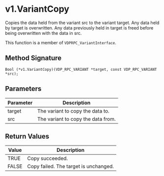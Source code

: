 # v1.VariantCopy

Copies the data held from the variant src to the variant target. Any data held by target is overwritten. Any data previously held in target is freed before being overwritten with the data in src.

This function is a member of `VDPRPC_VariantInterface`.

## Method Signature
```
Bool (*v1.VariantCopy)(VDP_RPC_VARIANT *target, const VDP_RPC_VARIANT *src);
```

## Parameters

| Parameter | Description |
| --------- | ----------- |
| target | The variant to copy the data to. |
| src | The variant to copy the data from. |

## Return Values

| Value | Description |
| ----- | ----------- |
| TRUE | Copy succeeded. |
| FALSE | Copy failed. The target is unchanged. |


